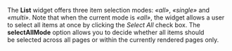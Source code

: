 The **List** widget offers three item selection modes: _&laquo;all&raquo;_, _&laquo;single&raquo;_ and _&laquo;multi&raquo;_. Note that when the current mode is _&laquo;all&raquo;_, the widget allows a&nbsp;user to&nbsp;select all items at&nbsp;once by&nbsp;clicking the _Select All_ check box. The **selectAllMode** option allows you to&nbsp;decide whether all items should be&nbsp;selected across all pages or&nbsp;within the currently rendered pages only.